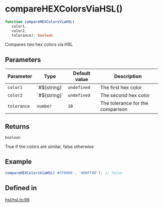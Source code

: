 # compareHEXColorsViaHSL()

```ts
function compareHEXColorsViaHSL(
   color1, 
   color2, 
   tolerance): boolean
```

Compares two hex colors via HSL

## Parameters

| Parameter | Type | Default value | Description |
| ------ | ------ | ------ | ------ |
| `color1` | \`#$\{string\}\` | `undefined` | The first hex color |
| `color2` | \`#$\{string\}\` | `undefined` | The second hex color |
| `tolerance` | `number` | `10` | The tolerance for the comparison |

## Returns

`boolean`

True if the colors are similar, false otherwise

## Example

```ts
compareHEXColorsViaHSL('#FF0000', '#00FF00'); // false
```

## Defined in

[hsl/hsl.ts:98](https://github.com/Sillybit-io/colorhacks/blob/9a1a410a2ab3d0d5aa1082a1583a18ba63dd35e8/src/features/hsl/hsl.ts#L98)
